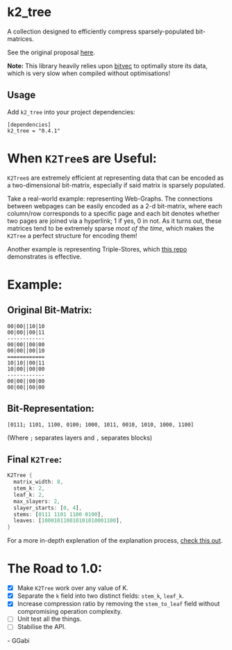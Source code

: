 
# k2_tree
A collection designed to efficiently compress sparsely-populated bit-matrices.

See the original proposal [here](https://users.dcc.uchile.cl/~gnavarro/ps/spire09.1.pdf).

**Note:** This library heavily relies upon [bitvec](https://docs.rs/bitvec/0.17.4/bitvec/) to optimally store its data, which is very slow when compiled without optimisations!

## Usage
Add  `k2_tree`  into your project dependencies:
```none
[dependencies]
k2_tree = "0.4.1"
```
# When `K2Tree`s are Useful:
`K2Tree`s are extremely efficient at representing data that can be encoded as a two-dimensional bit-matrix, especially if said matrix is sparsely populated.

Take a real-world example: representing Web-Graphs.
The connections between webpages can be easily encoded as a 2-d bit-matrix, where each column/row corresponds to a specific page and each bit denotes whether two pages are joined via a hyperlink; 1 if yes, 0 in not.
As it turns out, these matrices tend to be extremely sparse *most of the time*, which makes the `K2Tree` a perfect structure for encoding them!

Another example is representing Triple-Stores, which [this repo](https://github.com/GGabi/RippleDB) demonstrates is effective.
# Example:
## Original Bit-Matrix:
```
00|00||10|10
00|00||00|11
------------
00|00||00|00
00|00||00|10
============
10|10||00|11
10|00||00|00
------------
00|00||00|00
00|00||00|00
```
## Bit-Representation:
`[0111; 1101, 1100, 0100; 1000, 1011, 0010, 1010, 1000, 1100]`

(Where `;` separates layers and `,` separates blocks)
## Final `K2Tree`:
```rust
K2Tree {
  matrix_width: 8,
  stem_k: 2,
  leaf_k: 2,
  max_slayers: 2,
  slayer_starts: [0, 4],
  stems: [0111 1101 1100 0100],
  leaves: [100010110010101010001100],
}
```
For a more in-depth explenation of the explanation process, [check this out](HOWITWORKS.md).
# The Road to 1.0:
- [x] Make `K2Tree` work over any value of K.
- [x]  Separate the `k` field into two distinct fields: `stem_k`, `leaf_k`.
- [x]  Increase compression ratio by removing the `stem_to_leaf` field without compromising operation complexity.
- [ ] Unit test all the things.
- [ ] Stabilise the API.

\- GGabi